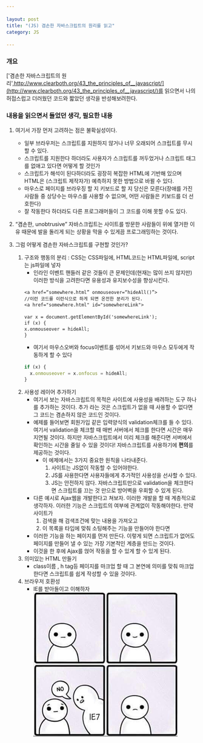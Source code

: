 ```yaml
---

layout: post
title: "(JS) 겸손한 자바스크립트의 원리를 읽고"
category: JS

---
```


### 개요
['겸손한 자바스크립트의 원리',http://www.clearboth.org/43_the_principles_of__javascript/](http://www.clearboth.org/43_the_principles_of__javascript/)를 읽으면서 나의 허접스럽고 더러웠던 코드와 짧았던 생각을 반성해보려한다.

### 내용을 읽으면서 들었던 생각, 필요한 내용
1. 여기서 가장 먼저 고려하는 점은 불확실성이다.
    * 일부 브라우저는 스크립트를 지원하지 않거나 너무 오래되어 스크립트를 무시 할 수 있다.
    * 스크립트를 지원한다 하더라도 사용자가 스크립트를 꺼두었거나 스크립트 태그를 없애고 있다면 어떻게 할 것인가
    * 스크립트가 해석이 된다하더라도 굉장히 복잡한 HTML에 기반해 있으며 HTML은 (스크립트 제작자가) 예측하지 못한 방법으로 바뀔 수 있다.
    * 마우스로 페이지를 브라우징 할 지 키보드로 할 지 당신은 모른다(장애를 가진 사람들 중 상당수는 마우스를 사용할 수 없으며, 어떤 사람들은 키보드를 더 선호한다)
    * 잘 작동한다 하더라도 다른 프로그래머들이 그 코드를 이해 못할 수도 있다.

2.  “겸손한, unobtrusive” 자바스크립트는 사이트를 방문한 사람들이 위에 열거한 이유 때문에 발을 돌리게 되는 상황을 막을 수 있게끔 프로그래밍하는 것이다.

3. 그럼 어떻게 겸손한 자바스크립트를 구현할 것인가?
    1. 구조와 행동의 분리 : CSS는 CSS파일에, HTML코드는 HTML파일에, script는 js파일에 넣자
        * 인라인 이벤트 핸들러 같은 것들이 큰 문제인데(현재는 많이 쓰지 않지만) 이러한 방식을 고려한다면 유용성과 유지보수성을 향상시킨다.
        ```
        <a href=“somewhere.html” onmouseover=“hideAll()”> 
        //이런 코드를 이런식으로 하게 되면 온전한 분리가 된다.
        <a href="somewhere.html" id="somewhereLink">

        var x = document.getElementById('somewhereLink');
        if (x) {
        x.onmouseover = hideAll;
        }
        ```
        * 여기서 마우스오버와 focus이벤트를 섞어서 키보드와 마우스 모두에게 작동하게 할 수 있다
        ```javascript
        if (x) {
          x.onmouseover = x.onfocus = hideAll;
        }
        ```
    2. 사용성 레이어 추가하기
        * 여기서 보는 자바스크립트의 목적은 사이트에 사용성을 배려하는 도구 하나를 추가하는 것이다. 추가 라는 것은 스크립트가 없을 때 사용할 수 없다면 그 코드는 겸손하지 않은 코드인 것이다.
        * 예제를 들어보면 회원가입 같은 입력양식의 validation체크를 들 수 있다. 여기서 validation을 체크할 때 매번 서버에서 체크를 한다면 시간은 매우 지연될 것이다. 하지만 자바스크립트에서 미리 체크를 해준다면 서버에서 확인하는 시간을 줄일 수 있을 것이다! 자바스크립트를 사용하기에 **편의**를 제공하는 것이다.
            * 이 에제에서는 3가지 중요한 원칙을 나타내준다.
                1. 사이트는 JS없이 작동할 수 있어야한다.
                2. JS를 사용한다면 사용자들에게 추가적인 사용성을 선사할 수 있다.
                3. JS는 안전하지 않다. 자바스크립트만으로 validation을 체크한다면 스크립트를 끄는 것 만으로 방어벽을 우회할 수 있게 된다.
        * 다른 예시로 Ajax웹을 개발한다고 쳐보자. 이러한 개발을 할 때 계층적으로 생각하자. 이러한 기능은 스크립트의 여부에 관계없이 작동해야한다. 만약 사이트가 
            1. 검색을 해 검색조건에 맞는 내용을 가져오고 
            2. 이 목록을 타입에 맞춰 소팅해주는 기능을 만들어야 한다면
        * 이러한 기능을 하는 페이지를 먼저 만든다. 이렇게 되면 스크립트가 없어도 페이지를 만들어 낼 수 있는 가장 기본적인 계층을 만드는 것이다.
        * 이것을 한 후에 Ajax를 얹어 작동을 할 수 있게 할 수 있게 된다.
    3. 의미있는 HTML 만들기
        * class이름 , h tag등 페이지를 마크업 할 때 그 본연에 의미를 맞춰 마크업한다면 스크립트를 쉽게 작성할 수 있을 것이다.
    4. 브라우저 호환성
        * IE를 받아들이고 이해하자<br/>
        <img src = '/post_img/201706/02/no.jpeg'/><br/>

<br/><br/>